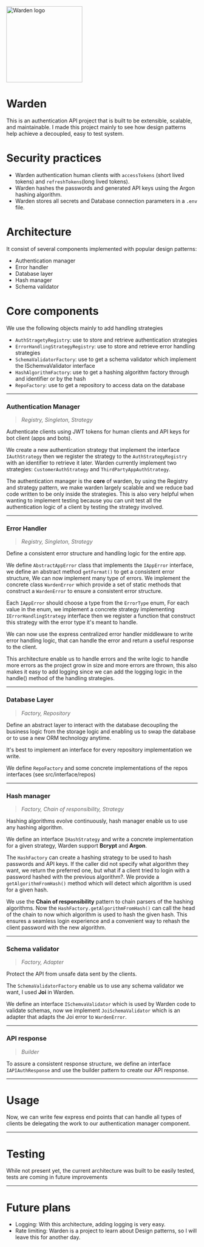 <img src="./public/images/wardenLogo.png" alt="Warden logo" width="200"/>

# Warden

This is an authentication API project that is built to be extensible, scalable, and maintainable.
I made this project mainly to see how design patterns help achieve a decoupled, easy to test system.

# Security practices

- Warden authentication human clients with `accessTokens` (short lived tokens) and `refreshTokens`(long lived tokens).
- Warden hashes the passwords and generated API keys using the Argon hashing algorithm.
- Warden stores all secrets and Database connection parameters in a `.env` file.

# Architecture

It consist of several components implemented with popular design patterns:

- Authentication manager
- Error handler
- Database layer
- Hash manager
- Schema validator

# Core components

We use the following objects mainly to add handling strategies

- `AuthStragetyRegistry`: use to store and retrieve authentication strategies
- `ErrorHandlingStrategyRegistry`: use to store and retrieve error handling strategies
- `SchemaValidatorFactory`: use to get a schema validator which implement the ISchemvaValidator interface
- `HashAlgorithmFactory`: use to get a hashing algorithm factory through and identifier or by the hash
- `RepoFactory`: use to get a repository to access data on the database

---

### Authentication Manager

> _Registry, Singleton, Strategy_

Authenticate clients using JWT tokens for human clients and API keys for bot client (apps and bots).

We create a new authentication strategy that implement the interface `IAuthStrategy` then we register
the strategy to the `AuthStrategyRegistry` with an identifier to retrieve it later.
Warden currently implement two strategies: `CustomerAuthStrategy` and `ThirdPartyAppAuthStrategy`.

The authentication manager is the **core** of warden, by using the Registry and strategy pattern, we
make warden largely scalable and we reduce bad code written to be only inside the strategies. This
is also very helpful when wanting to implement testing because you can unit test all the authentication
logic of a client by testing the strategy involved.

---

### Error Handler

> _Registry, Singleton, Strategy_

Define a consistent error structure and handling logic for the entire app.

We define `AbstractAppError` class that implements the `IAppError` interface, we define an abstract method
`getFormat()` to get a consistent error structure, We can now implement many type of errors. We implement
the concrete class `WardenError` which provide a set of static methods that construct a `WardenError`
to ensure a consistent error structure.

Each `IAppError` should choose a type from the `ErrorType` enum, For each value in the enum, we implement
a concrete strategy implementing `IErrorHandlingStrategy` interface then we register a function that
construct this strategy with the error type it's meant to handle.

We can now use the express centralized error handler middleware to write error handling logic, that
can handle the error and return a useful response to the client.

This architecture enable us to handle errors and the write logic to handle more errors as the project
grow in size and more errors are thrown, this also makes it easy to add logging since we can add the
logging logic in the handle() method of the handling strategies.

---

### Database Layer

> _Factory, Repository_

Define an abstract layer to interact with the database decoupling the business logic from the storage logic
and enabling us to swap the database or to use a new ORM technology anytime.

It's best to implement an interface for every repository implementation we write.

We define `RepoFactory` and some concrete implementations of the repos interfaces (see src/interface/repos)

---

### Hash manager

> _Factory, Chain of responsibility, Strategy_

Hashing algorithms evolve continuously, hash manager enable us to use any hashing algorithm.

We define an interface `IHashStrategy` and write a concrete implementation for a given strategy, Warden
support **Bcrypt** and **Argon**.

The `HashFactory` can create a hashing strategy to be used to hash passwords and API keys.
If the caller did not specify what algorithm they want, we return the preferred one, but what if a
client tried to login with a password hashed with the previous algorithm?. We provide a
`getAlgorithmFromHash()` method which will detect which algorithm is used for a given hash.

We use the **Chain of responsibility** pattern to chain parsers of the hashing algorithms. Now the
`HashFactory.getAlgorithmFromHash()` can call the head of the chain to now which algorithm is used to
hash the given hash. This ensures a seamless login experience and a convenient way to rehash the client password with the new algorithm.

---

### Schema validator

> _Factory, Adapter_

Protect the API from unsafe data sent by the clients.

The `SchemaValidatorFactory` enable us to use any schema validator we want, I used **Joi** in Warden.

We define an interface `ISchemvaValidator` which is used by Warden code to validate schemas, now we
implement `JoiSchemaValidator` which is an adapter that adapts the Joi error to `WardenError`.

---

### API response

> _Builder_

To assure a consistent response structure, we define an interface `IAPIAuthResponse` and use the builder
pattern to create our API response.

---

# Usage

Now, we can write few express end points that can handle all types of clients be delegating the work
to our authentication manager component.

---

# Testing

While not present yet, the current architecture was built to be easily tested, tests are coming in future
improvements

---

# Future plans

- Logging: With this architecture, adding logging is very easy.
- Rate limiting: Warden is a project to learn about Design patterns, so I will leave this for another day.
